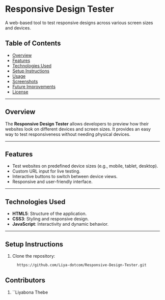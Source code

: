 # Responsive Design Tester

A web-based tool to test responsive designs across various screen sizes and devices.

## Table of Contents
- [Overview](#overview)
- [Features](#features)
- [Technologies Used](#technologies-used)
- [Setup Instructions](#setup-instructions)
- [Usage](#usage)
- [Screenshots](#screenshots)
- [Future Improvements](#future-improvements)
- [License](#license)

---

## Overview
The **Responsive Design Tester** allows developers to preview how their websites look on different devices and screen sizes. It provides an easy way to test responsiveness without needing physical devices.

---

## Features
- Test websites on predefined device sizes (e.g., mobile, tablet, desktop).
- Custom URL input for live testing.
- Interactive buttons to switch between device views.
- Responsive and user-friendly interface.

---

## Technologies Used
- **HTML5**: Structure of the application.
- **CSS3**: Styling and responsive design.
- **JavaScript**: Interactivity and dynamic behavior.

---

## Setup Instructions
1. Clone the repository:
   ```bash
     https://github.com/Liya-dotcom/Responsive-Design-Tester.git

## Contributors
1. ``Liyabona Thebe
